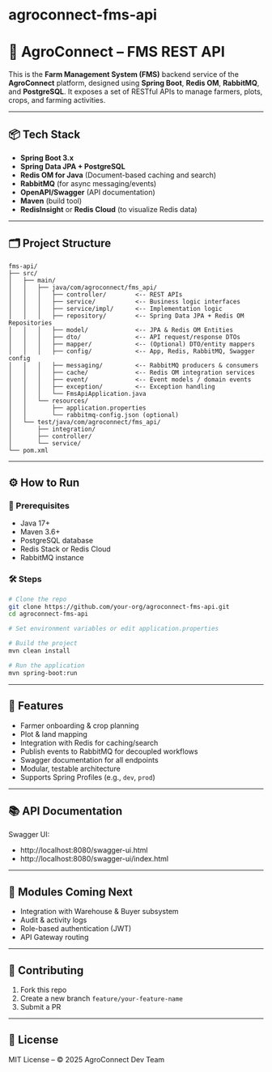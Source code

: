
# agroconnect-fms-api
# 🌾 AgroConnect – FMS REST API

This is the **Farm Management System (FMS)** backend service of the **AgroConnect** platform, designed using **Spring Boot**, **Redis OM**, **RabbitMQ**, and **PostgreSQL**. It exposes a set of RESTful APIs to manage farmers, plots, crops, and farming activities.

---

## 📦 Tech Stack

- **Spring Boot 3.x**
- **Spring Data JPA + PostgreSQL**
- **Redis OM for Java** (Document-based caching and search)
- **RabbitMQ** (for async messaging/events)
- **OpenAPI/Swagger** (API documentation)
- **Maven** (build tool)
- **RedisInsight** or **Redis Cloud** (to visualize Redis data)

---

## 🗂️ Project Structure

```
fms-api/
├── src/
│   ├── main/
│   │   ├── java/com/agroconnect/fms_api/
│   │   │   ├── controller/        <-- REST APIs
│   │   │   ├── service/           <-- Business logic interfaces
│   │   │   ├── service/impl/      <-- Implementation logic
│   │   │   ├── repository/        <-- Spring Data JPA + Redis OM Repositories
│   │   │   ├── model/             <-- JPA & Redis OM Entities
│   │   │   ├── dto/               <-- API request/response DTOs
│   │   │   ├── mapper/            <-- (Optional) DTO/entity mappers
│   │   │   ├── config/            <-- App, Redis, RabbitMQ, Swagger config
│   │   │   ├── messaging/         <-- RabbitMQ producers & consumers
│   │   │   ├── cache/             <-- Redis OM integration services
│   │   │   ├── event/             <-- Event models / domain events
│   │   │   ├── exception/         <-- Exception handling
│   │   │   └── FmsApiApplication.java
│   │   └── resources/
│   │       ├── application.properties
│   │       └── rabbitmq-config.json (optional)
│   └── test/java/com/agroconnect/fms_api/
│       ├── integration/
│       ├── controller/
│       └── service/
└── pom.xml
```

---

## ⚙️ How to Run

### 📌 Prerequisites
- Java 17+
- Maven 3.6+
- PostgreSQL database
- Redis Stack or Redis Cloud
- RabbitMQ instance

### 🛠️ Steps

```bash
# Clone the repo
git clone https://github.com/your-org/agroconnect-fms-api.git
cd agroconnect-fms-api

# Set environment variables or edit application.properties

# Build the project
mvn clean install

# Run the application
mvn spring-boot:run
```

---

## 🚀 Features

- Farmer onboarding & crop planning
- Plot & land mapping
- Integration with Redis for caching/search
- Publish events to RabbitMQ for decoupled workflows
- Swagger documentation for all endpoints
- Modular, testable architecture
- Supports Spring Profiles (e.g., `dev`, `prod`)

---

## 📚 API Documentation

Swagger UI:  
- http://localhost:8080/swagger-ui.html  
- http://localhost:8080/swagger-ui/index.html

---

## 📂 Modules Coming Next

- Integration with Warehouse & Buyer subsystem
- Audit & activity logs
- Role-based authentication (JWT)
- API Gateway routing

---

## 🤝 Contributing

1. Fork this repo
2. Create a new branch `feature/your-feature-name`
3. Submit a PR

---

## 📜 License

MIT License – © 2025 AgroConnect Dev Team
